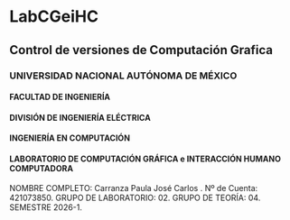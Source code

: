 # LabCGeiHC
## Control de versiones de Computación Grafica

### UNIVERSIDAD NACIONAL AUTÓNOMA DE MÉXICO
#### FACULTAD DE INGENIERÍA
#### DIVISIÓN DE INGENIERÍA ELÉCTRICA
#### INGENIERÍA EN COMPUTACIÓN
#### LABORATORIO DE COMPUTACIÓN GRÁFICA e INTERACCIÓN HUMANO COMPUTADORA
<p>
NOMBRE COMPLETO: Carranza Paula José Carlos .
Nº de Cuenta: 421073850.
GRUPO DE LABORATORIO: 02.
GRUPO DE TEORÍA: 04.
SEMESTRE 2026-1.
</p>

